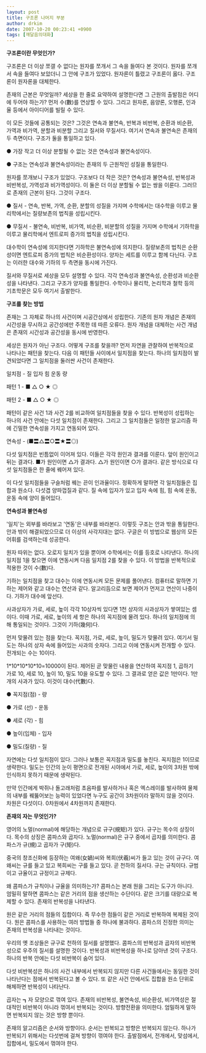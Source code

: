 ```yaml
---
layout: post
title: 구조론 나머지 부분
author: drkim
date: 2007-10-20 00:23:41 +0900
tags: [깨달음의대화]
---
```

**구조론이란 무엇인가?**

구조론은 더 이상 쪼갤 수 없다는 원자를 쪼개서 그 속을 들여다 본 것이다. 원자를 쪼개서 속을 들여다 보았더니 그 안에 구조가 있었다. 원자론이 틀렸고 구조론이 옳다. 구조론이 원자론을 대체한다. 

존재의 근본은 무엇일까? 세상을 한 줄로 요약하여 설명한다면 그 근원의 출발점은 어디에 두어야 하는가? 먼저 수(數)를 연상할 수 있다. 그리고 원자론, 음양론, 오행론, 인과율 등에서 아이디어를 빌릴 수 있다. 

이 모든 것들에 공통되는 것은? 그것은 연속과 불연속, 반복과 비반복, 순환과 비순환, 가역과 비가역, 분할과 비분할 그리고 질서와 무질서다. 여기서 연속과 불연속은 존재의 두 측면이다. 구조가 둘을 통일하고 있다.

● 가장 작고 더 이상 분할될 수 없는 것은 연속성과 불연속성이다.

● 구조는 연속성과 불연속성이라는 존재의 두 근원적인 성질을 통일한다.

원자를 쪼개보니 구조가 있었다. 구조보다 더 작은 것은? 연속성과 불연속성, 반복성과 비반복성, 가역성과 비가역성이다. 이 둘은 더 이상 분할될 수 없는 쌍을 이룬다. 그러므로 존재의 근본이 된다. 그것이 구조다. 

● 질서 - 연속, 반복, 가역, 순환, 분할의 성질을 가지며 수학에서는 대수학을 이루고 물리학에서는 질량보존의 법칙을 성립시킨다.

● 무질서 - 불연속, 비반복, 비가역, 비순환, 비분할의 성질을 가지며 수학에서 기하학을 이루고 물리학에서 엔트로피 증가의 법칙을 성립시킨다.

대수학이 연속성에 의지한다면 기하학은 불연속성에 의지한다. 질량보존의 법칙은 순환성이면 엔트로피 증가의 법칙은 비순환성이다. 양자는 세트를 이루고 함께 다닌다. 구조는 이러한 대수와 기하의 두 측면을 동시에 가진다. 

질서와 무질서로 세상을 모두 설명할 수 있다. 각각 연속성과 불연속성, 순환성과 비순환성을 나타낸다. 그리고 구조가 양자를 통일한다. 수학이나 물리학, 논리학과 철학 등의 기초학문은 모두 여기서 출발한다. 

**구조를 찾는 방법**

존재는 그 자체로 하나의 사건이며 시공간상에서 성립한다. 기존의 원자 개념은 존재의 시간성을 무시하고 공간성에만 주목한 데 따른 오류다. 원자 개념을 대체하는 사건 개념은 존재의 시간성과 공간성을 동시에 반영한다. 

세상은 원자가 아닌 구조다. 어떻게 구조를 찾을까? 먼저 자연을 관찰하여 반복적으로 나타나는 패턴을 찾는다. 다음 이 패턴들 사이에서 일치점을 찾는다. 하나의 일치점이 발견되었다면 그 일치점을 둘러싼 사건이 존재한다.

일치점 - 질 입자 힘 운동 량 

패턴 1 - ■ △ ○ ★ ◎ 

패턴 2 - ■ △ ○ ★ ◎ 

패턴이 같은 사건 1과 사건 2를 비교하여 일치점들을 찾을 수 있다. 반복성이 성립하는 하나의 사건 안에는 다섯 일치점이 존재한다. 그리고 그 일치점들은 일정한 알고리즘 하에 긴밀한 연속성을 가지고 연동되어 있다. 

연속성 - (■〓△〓○〓★〓◎)

다섯 일치점은 빈틈없이 이어져 있다. 이들은 각각 원인과 결과를 이룬다. 앞이 원인이고 뒤는 결과다. ■가 원인이면 △가 결과다. △가 원인이면 ○가 결과다. 같은 방식으로 다섯 일치점들은 한 줄에 꿰어져 있다. 

이 다섯 일치점들을 구슬처럼 꿰는 끈이 인과율이다. 정확하게 말하면 각 일치점들은 집합과 원소다. 다섯겹 양파껍질과 같다. 질 속에 입자가 있고 입자 속에 힘, 힘 속에 운동, 운동 속에 양이 들어있다. 

**연속성과 불연속성**

'일치'는 외부를 바라보고 '연동'은 내부를 바라본다. 이렇듯 구조는 안과 밖을 통일한다. 안과 밖이 해결되었으므로 더 이상의 사각지대는 없다. 구글은 이 방법으로 웹상의 모든 어휘를 검색하는데 성공한다. 

원자 따위는 없다. 오로지 일치가 있을 뿐이며 수학에서는 이를 등호로 나타낸다. 하나의 일치점 1을 찾으면 이에 연동시켜 다음 일치점 2를 찾을 수 있다. 이 방법을 반복적으로 적용한 것이 수(數)다. 

기하는 일치점을 찾고 대수는 이에 연동시켜 모든 문제를 풀어낸다. 컴퓨터로 말하면 기하는 제어와 같고 대수는 연산과 같다. 알고리듬으로 보면 제어가 먼저고 연산이 나중이다. 기하가 대수에 앞선다. 

사과상자가 가로, 세로, 높이 각각 10상자씩 있다면 1천 상자의 사과상자가 쌓여있는 셈이다. 이때 가로, 세로, 높이의 세 항은 하나의 꼭지점에 물려 있다. 하나의 일치점에 의해 통일되는 것이다. 그것이 기하(幾何)다. 

먼저 맞물려 있는 점을 찾는다. 꼭지점, 가로, 세로, 높이, 밀도가 맞물려 있다. 여기서 밀도는 하나의 상자 속에 들어있는 사과의 숫자다. 그리고 이에 연동시켜 전개할 수 있다. 전개되는 수는 10이다. 

1\*10\*10\*10\*10=10000이 된다. 제어된 곧 맞물린 내용을 연산하여 꼭지점 1, 곱하기 가로 10, 세로 10, 높이 10, 밀도 10을 유도할 수 있다. 그 결과로 얻은 값은 1만이다. 1만개의 사과가 있다. 이것이 대수(代數)다. 

● 꼭지점(점) - 량

● 가로 (선) - 운동

● 세로 (각) - 힘

● 높이(입체) - 입자 

● 밀도(질량) - 질

자연에는 다섯 일치점이 있다. 그러나 보통은 꼭지점과 밀도를 놓친다. 꼭지점은 1이므로 생략한다. 밀도는 인간의 눈이 평면으로 전개된 시야에서 가로, 세로, 높이의 3차원 밖에 인식하지 못하기 때문에 생략된다.

만약 인간에게 박쥐나 돌고래처럼 초음파를 발사하거나 혹은 엑스레이를 발사하여 물체의 내부를 꿰뚫어보는 능력이 있었다면 누구도 공간이 3차원이라 말하지 않을 것이다. 차원은 다섯이다. 0차원에서 4차원까지 존재한다. 

**존재의 자는 무엇인가?**

영어의 노멀(normal)에 해당하는 개념으로 규구(規矩)가 있다. 규구는 목수의 상징이다. 목수의 상징은 콤파스와 곱자다. 노멀(normal)은 규구 중에서 곱자를 의미한다. 콤파스가 규(規)고 곱자가 구(矩)다. 

중국의 창조신화에 등장하는 여왜(女媧)씨와 복희(伏羲)씨가 들고 있는 것이 규구다. 여왜씨는 규를 들고 있고 복희씨는 구를 들고 있다. 곧 천하의 질서다. 규는 규칙이다. 규범이고 규율이고 규정이고 규제다. 

왜 콤파스가 규칙이나 규율을 의미하는가? 콤파스는 본래 원을 그리는 도구가 아니다. 엄밀히 말하면 콤파스는 같은 거리의 점을 생산하는 수단이다. 같은 크기를 대량으로 복제할 수 있다. 존재의 반복성을 나타낸다. 

원은 같은 거리의 점들의 집합이다. 즉 무수한 점들이 같은 거리로 반복하여 복제된 것이다. 원은 콤파스를 사용하는 여러 방법들 중 하나에 불과하다. 콤파스의 진정한 의미는 존재의 반복성을 나타내는 것이다. 

우리의 옛 조상들은 규구로 천하의 질서를 설명했다. 콤파스의 반복성과 곱자의 비반복성으로 우주의 질서를 설명한 것이다. 반복성과 비반복성을 하나로 담아낸 것이 구조다. 하나의 반복 안에는 다섯 비반복이 숨어 있다. 

다섯 비반복성은 하나의 사건 내부에서 반복되지 않지만 다른 사건들에서는 동일한 것이 나타난다는 점에서 반복된다고 볼 수 있다. 또 같은 사건 안에서도 집합을 원소 단위로 해체하면 반복성이 나타난다. 

곱자는 ┓자 모양으로 꺾여 있다. 존재의 비반복성, 불연속성, 비순환성, 비가역성은 절대적인 비반복이 아니라 꺾여서 반복되는 것이다. 방향전환을 의미한다. 엄밀하게 말하면 반복되지 않는 것은 방향 뿐이다. 

존재의 알고리즘은 순서와 방향이다. 순서는 반복되고 방향은 반복되지 않는다. 하나가 반복되기 위해서는 다섯번에 걸쳐 방향이 꺾여야 한다. 출발점에서, 전개에서, 맞섬에서, 집합에서, 밀도에서 꺾여야 한다.